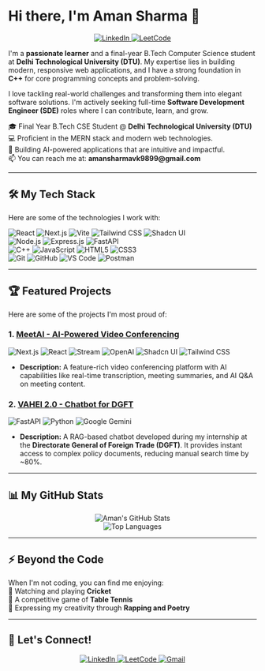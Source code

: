 # Hi there, I'm Aman Sharma 👋

<p align="center">
  <a href="https://www.linkedin.com/in/aman-sharma-34927825b/" target="_blank" rel="noopener noreferrer">
    <img src="https://img.shields.io/badge/LinkedIn-0077B5?style=for-the-badge&logo=linkedin&logoColor=white" alt="LinkedIn">
  </a>
  <a href="https://leetcode.com/u/Aman_sharma18/" target="_blank" rel="noopener noreferrer">
    <img src="https://img.shields.io/badge/LeetCode-FFA116?style=for-the-badge&logo=leetcode&logoColor=black" alt="LeetCode">
  </a>
</p>

<p align="left">
  I'm a <b>passionate learner</b> and a final-year B.Tech Computer Science student at <b>Delhi Technological University (DTU)</b>. My expertise lies in building modern, responsive web applications, and I have a strong foundation in <b>C++</b> for core programming concepts and problem-solving.
</p>

<p align="left">
  I love tackling real-world challenges and transforming them into elegant software solutions. I'm actively seeking full-time <b>Software Development Engineer (SDE)</b> roles where I can contribute, learn, and grow.
</p>

<p align="left">
  🎓 Final Year B.Tech CSE Student @ <b>Delhi Technological University (DTU)</b>
  <br>
  💻 Proficient in the MERN stack and modern web technologies.
  <br>
  🚀 Building AI-powered applications that are intuitive and impactful.
  <br>
  📫 You can reach me at: <b>amansharmavk9899@gmail.com</b>
</p>

---

## 🛠️ My Tech Stack

Here are some of the technologies I work with:

<p align="left">
  <img src="https://img.shields.io/badge/React-20232A?style=for-the-badge&logo=react&logoColor=61DAFB" alt="React"/>
  <img src="https://img.shields.io/badge/Next.js-000000?style=for-the-badge&logo=nextdotjs&logoColor=white" alt="Next.js"/>
  <img src="https://img.shields.io/badge/Vite-B73BFE?style=for-the-badge&logo=vite&logoColor=FFD62E" alt="Vite"/>
  <img src="https://img.shields.io/badge/Tailwind_CSS-38B2AC?style=for-the-badge&logo=tailwind-css&logoColor=white" alt="Tailwind CSS"/>
  <img src="https://img.shields.io/badge/shadcn/ui-%23000000?style=for-the-badge&logo=shadcn-ui&logoColor=%E2%80%85" alt="Shadcn UI"/>
  <br>
  <img src="https://img.shields.io/badge/Node.js-339933?style=for-the-badge&logo=nodedotjs&logoColor=white" alt="Node.js"/>
  <img src="https://img.shields.io/badge/Express.js-%23000000.svg?style=for-the-badge&logo=express&logoColor=%23fff" alt="Express.js"/>
  <img src="https://img.shields.io/badge/FastAPI-005571?style=for-the-badge&logo=fastapi" alt="FastAPI"/>
  <br>
  <img src="https://img.shields.io/badge/C%2B%2B-%2300599C.svg?style=for-the-badge&logo=c%2B%2B&logoColor=white" alt="C++"/>
  <img src="https://img.shields.io/badge/JavaScript-F7DF1E?style=for-the-badge&logo=javascript&logoColor=black" alt="JavaScript"/>
  <img src="https://img.shields.io/badge/HTML5-E34F26?style=for-the-badge&logo=html5&logoColor=white" alt="HTML5"/>
  <img src="https://img.shields.io/badge/CSS3-1572B6?style=for-the-badge&logo=css3&logoColor=white" alt="CSS3"/>
  <br>
  <img src="https://img.shields.io/badge/Git-F05032?style=for-the-badge&logo=git&logoColor=white" alt="Git"/>
  <img src="https://img.shields.io/badge/GitHub-181717?style=for-the-badge&logo=github&logoColor=white" alt="GitHub"/>
  <img src="https://img.shields.io/badge/Visual_Studio_Code-0078D4?style=for-the-badge&logo=visual%20studio%20code&logoColor=white" alt="VS Code"/>
  <img src="https://img.shields.io/badge/Postman-FF6C37?style=for-the-badge&logo=postman&logoColor=white" alt="Postman"/>
</p>

---

## 🏆 Featured Projects

Here are some of the projects I'm most proud of:

### 1. <a href="https://github.com/AmanSharma121202/meetai" target="_blank" rel="noopener noreferrer">MeetAI - AI-Powered Video Conferencing</a>

<p align="left">
  <img src="https://img.shields.io/badge/Next.js-000000?style=for-the-badge&logo=nextdotjs&logoColor=white" alt="Next.js"/>
  <img src="https://img.shields.io/badge/React-20232A?style=for-the-badge&logo=react&logoColor=61DAFB" alt="React"/>
  <img src="https://img.shields.io/badge/Stream-00BFFF?style=for-the-badge&logo=stream&logoColor=white" alt="Stream"/>
  <img src="https://img.shields.io/badge/OpenAI-412991?style=for-the-badge&logo=openai&logoColor=white" alt="OpenAI"/>
  <img src="https://img.shields.io/badge/shadcn/ui-%23000000?style=for-the-badge&logo=shadcn-ui&logoColor=%E2%80%85" alt="Shadcn UI"/>
  <img src="https://img.shields.io/badge/Tailwind_CSS-38B2AC?style=for-the-badge&logo=tailwind-css&logoColor=white" alt="Tailwind CSS"/>
</p>

* **Description:** A feature-rich video conferencing platform with AI capabilities like real-time transcription, meeting summaries, and AI Q&A on meeting content.

### 2. <a href="https://github.com/AmanSharma121202/process-flow-visualizer" target="_blank" rel="noopener noreferrer">VAHEI 2.0 - Chatbot for DGFT</a>

<p align="left">
  <img src="https://img.shields.io/badge/FastAPI-005571?style=for-the-badge&logo=fastapi" alt="FastAPI"/>
  <img src="https://img.shields.io/badge/Python-3776AB?style=for-the-badge&logo=python&logoColor=white" alt="Python"/>
  <img src="https://img.shields.io/badge/Google_Gemini-4285F4?style=for-the-badge&logo=google-gemini&logoColor=white" alt="Google Gemini"/>
</p>

* **Description:** A RAG-based chatbot developed during my internship at the **Directorate General of Foreign Trade (DGFT)**. It provides instant access to complex policy documents, reducing manual search time by ~80%.

---

## 📊 My GitHub Stats

<p align="center">
  <img src="https://github-readme-stats.vercel.app/api?username=AmanSharma121202&show_icons=true&theme=tokyonight&include_all_commits=true&count_private=true" alt="Aman's GitHub Stats" />
  <br/>
  <img src="https://github-readme-stats.vercel.app/api/top-langs/?username=AmanSharma121202&layout=compact&theme=tokyonight" alt="Top Languages" />
</p>

---

## ⚡ Beyond the Code

<p align="left">
  When I'm not coding, you can find me enjoying:
  <br>
  🏏 Watching and playing <b>Cricket</b>
  <br>
  🏓 A competitive game of <b>Table Tennis</b>
  <br>
  🎤 Expressing my creativity through <b>Rapping and Poetry</b>
</p>

---

## 🤝 Let's Connect!

<p align="center">
  <a href="https://www.linkedin.com/in/aman-sharma-34927825b/" target="_blank" rel="noopener noreferrer">
    <img src="https://img.shields.io/badge/LinkedIn-0077B5?style=for-the-badge&logo=linkedin&logoColor=white" alt="LinkedIn"/>
  </a>
  <a href="https://leetcode.com/u/Aman_sharma18/" target="_blank" rel="noopener noreferrer">
    <img src="https://img.shields.io/badge/LeetCode-FFA116?style=for-the-badge&logo=leetcode&logoColor=black" alt="LeetCode"/>
  </a>
  <a href="mailto:amansharmavk9899@gmail.com">
    <img src="https://img.shields.io/badge/Gmail-D14836?style=for-the-badge&logo=gmail&logoColor=white" alt="Gmail"/>
  </a>
</p>
